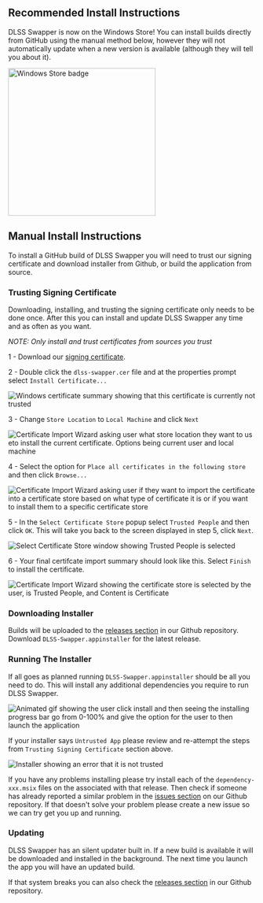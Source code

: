 ## Recommended Install Instructions

DLSS Swapper is now on the Windows Store! You can install builds directly from GitHub using the manual method below, however they will not automatically update when a new version is available (although they will tell you about it). 

[<img src="https://beeradmoore.github.io/dlss-swapper/images/windows_store_badge.png" alt="Windows Store badge" width="300" />](https://www.microsoft.com/store/apps/9NNL4H1PTJBL)


## Manual Install Instructions
To install a GitHub build of DLSS Swapper you will need to trust our signing certificate and download installer from Github, or build the application from source.

### Trusting Signing Certificate
Downloading, installing, and trusting the signing certificate only needs to be done once. After this you can install and update DLSS Swapper any time and as often as you want.

_NOTE: Only install and trust certificates from sources you trust_

1 - Download our [signing certificate](https://beeradmoore.github.io/dlss-swapper/downloads/dlss-swapper.cer). 

2 - Double click the `dlss-swapper.cer` file and at the properties prompt select `Install Certificate...`

![Windows certificate summary showing that this certificate is currently not trusted](https://beeradmoore.github.io/dlss-swapper/images/install/certificate_1.png)

3 - Change `Store Location` to `Local Machine` and click `Next`

![Certificate Import Wizard asking user what store location they want to us eto install the current certificate. Options being current user and local machine](https://beeradmoore.github.io/dlss-swapper/images/install/certificate_2.png)

4 - Select the option for `Place all certificates in the following store` and then click `Browse...`

![Certificate Import Wizard asking user if they want to import the certificate into a certificate store based on what type of certificate it is or if you want to install them to a specific certificate store](https://beeradmoore.github.io/dlss-swapper/images/install/certificate_3.png)

5 - In the `Select Certificate Store` popup select `Trusted People` and then click `OK`. This will take you back to the screen displayed in step 5, click `Next`.

![Select Certificate Store window showing Trusted People is selected](https://beeradmoore.github.io/dlss-swapper/images/install/certificate_4.png)

6 - Your final certifcate import summary should look like this. Select `Finish` to install the certificate.

![Certificate Import Wizard showing the certificate store is selected by the user, is Trusted People, and Content is Certificate](https://beeradmoore.github.io/dlss-swapper/images/install/certificate_5.png)


### Downloading Installer
Builds will be uploaded to the [releases section](https://github.com/beeradmoore/dlss-swapper/releases) in our Github repository. Download `DLSS-Swapper.appinstaller` for the latest release.

### Running The Installer
If all goes as planned running `DLSS-Swapper.appinstaller` should be all you need to do. This will install any additional dependencies you require to run DLSS Swapper.

![Animated gif showing the user click install and then seeing the installing progress bar go from 0-100% and give the option for the user to then launch the application](https://beeradmoore.github.io/dlss-swapper/images/install/installer_1.gif)

If your installer says `Untrusted App` please review and re-attempt the steps from `Trusting Signing Certificate` section above.

![Installer showing an error that it is not trusted](https://beeradmoore.github.io/dlss-swapper/images/install/installer_2.png)

If you have any problems installing please try install each of the `dependency-xxx.msix` files on the associated with that release. Then check if someone has already reported a similar problem in the [issues section](https://github.com/beeradmoore/dlss-swapper/issues) on our Github repository. If that doesn't solve your problem please create a new issue so we can try get you up and running.

### Updating
DLSS Swapper has an silent updater built in. If a new build is available it will be downloaded and installed in the background. The next time you launch the app you will have an updated build.

If that system breaks you can also check the [releases section](https://github.com/beeradmoore/dlss-swapper/releases) in our Github repository.
